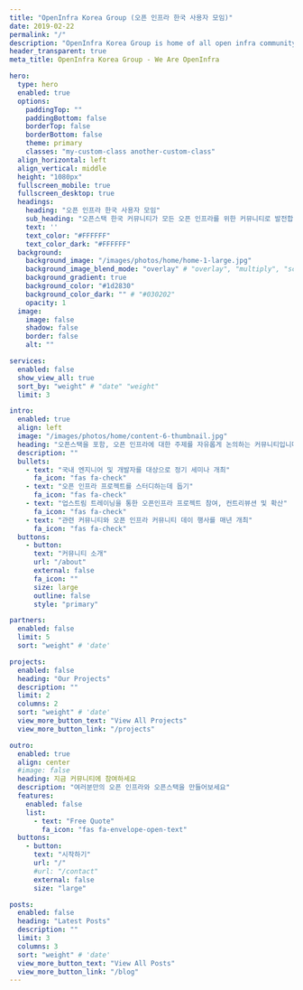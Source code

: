 ```yaml
---
title: "OpenInfra Korea Group (오픈 인프라 한국 사용자 모임)"
date: 2019-02-22
permalink: "/"
description: "OpenInfra Korea Group is home of all open infra community including OpenStack."
header_transparent: true
meta_title: OpenInfra Korea Group - We Are OpenInfra

hero:
  type: hero
  enabled: true
  options:
    paddingTop: ""
    paddingBottom: false
    borderTop: false
    borderBottom: false
    theme: primary
    classes: "my-custom-class another-custom-class"
  align_horizontal: left
  align_vertical: middle
  height: "1080px"
  fullscreen_mobile: true
  fullscreen_desktop: true
  headings:
    heading: "오픈 인프라 한국 사용자 모임"
    sub_heading: "오픈스택 한국 커뮤니티가 모든 오픈 인프라를 위한 커뮤니티로 발전합니다!"
    text: ''
    text_color: "#FFFFFF"
    text_color_dark: "#FFFFFF"
  background:
    background_image: "/images/photos/home/home-1-large.jpg"
    background_image_blend_mode: "overlay" # "overlay", "multiply", "screen"
    background_gradient: true
    background_color: "#1d2830"
    background_color_dark: "" # "#030202" 
    opacity: 1
  image:
    image: false
    shadow: false
    border: false
    alt: ""

services:
  enabled: false
  show_view_all: true
  sort_by: "weight" # "date" "weight"
  limit: 3

intro:
  enabled: true
  align: left
  image: "/images/photos/home/content-6-thumbnail.jpg"
  heading: "오픈스택을 포함, 오픈 인프라에 대한 주제를 자유롭게 논의하는 커뮤니티입니다."
  description: ""
  bullets:
    - text: "국내 엔지니어 및 개발자를 대상으로 정기 세미나 개최"
      fa_icon: "fas fa-check"
    - text: "오픈 인프라 프로젝트를 스터디하는데 돕기"
      fa_icon: "fas fa-check"
    - text: "업스트림 트레이닝을 통한 오픈인프라 프로젝트 참여, 컨트리뷰션 및 확산"
      fa_icon: "fas fa-check"
    - text: "관련 커뮤니티와 오픈 인프라 커뮤니티 데이 행사를 매년 개최"
      fa_icon: "fas fa-check"
  buttons:
    - button:
      text: "커뮤니티 소개"
      url: "/about"
      external: false
      fa_icon: ""
      size: large
      outline: false
      style: "primary"

partners:
  enabled: false
  limit: 5
  sort: "weight" # 'date'

projects:
  enabled: false
  heading: "Our Projects"
  description: ""
  limit: 2
  columns: 2
  sort: "weight" # 'date'
  view_more_button_text: "View All Projects"
  view_more_button_link: "/projects"

outro:
  enabled: true
  align: center
  #image: false
  heading: 지금 커뮤니티에 참여하세요
  description: "여러분만의 오픈 인프라와 오픈스택을 만들어보세요"
  features:
    enabled: false
    list:
      - text: "Free Quote"
        fa_icon: "fas fa-envelope-open-text"
  buttons:
    - button:
      text: "시작하기"
      url: "/"
      #url: "/contact"
      external: false
      size: "large"

posts:
  enabled: false
  heading: "Latest Posts"
  description: ""
  limit: 3
  columns: 3
  sort: "weight" # 'date'
  view_more_button_text: "View All Posts"
  view_more_button_link: "/blog"
---
```

